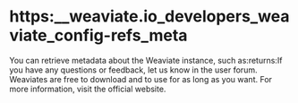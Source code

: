 # https:\_\_weaviate.io_developers_weaviate_config-refs_meta

You can retrieve metadata about the Weaviate instance, such as:returns:If you have any questions or feedback, let us know in the user forum.  Weaviates are free to download and to use for as long as you want. For more information, visit the official website.
